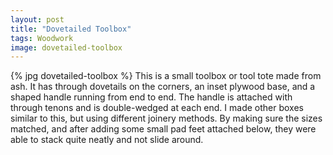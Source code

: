 ```yaml
---
layout: post
title: "Dovetailed Toolbox"
tags: Woodwork
image: dovetailed-toolbox
---
```

{% jpg dovetailed-toolbox %} This is a small toolbox or tool tote made from ash. It has through dovetails on the corners, an inset plywood base, and a shaped handle running from end to end. The handle is attached with through tenons and is double-wedged at each end. I made other boxes similar to this, but using different joinery methods. By making sure the sizes matched, and after adding some small pad feet attached below, they were able to stack quite neatly and not slide around.

